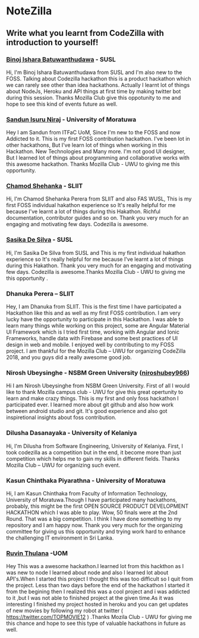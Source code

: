 # NoteZilla

## Write what you learnt from CodeZilla with introduction to yourself!

### [Binoj Ishara Batuwanthudawa](https://github.com/BinojBI) - SUSL 
Hi, I'm Binoj Ishara Batuwanthudawa from SUSL and I'm also new to the FOSS. Talking about Codezilla hackathon this is a product hackathon which we can rarely see other than idea hackathons. Actually I learnt lot of things about NodeJs, Heroku and API things at first time by making twitter bot during this session. Thanks Mozilla Club give this oppotunity to me and hope to see this kind of events future as well.

### [Sandun Isuru Niraj](https://github.com/Sandun-Isuru-Niraj) - University of Moratuwa

Hey I am Sandun from ITFaC UoM, Since I'm new to the FOSS and now Addicted to it. This is my first FOSS contribution hackathon. I've been lot in other hackathons, But I've learn lot of things when working in this Hackathon. New Technologies and Many more. I'm not good UI designer, But I learned lot of things about programming and collaborative works with this awesome hackathon. Thanks Mozilla Club - UWU to giving me this opportunity.


### [Chamod Shehanka](https://github.com/Shehanka) - SLIIT 
Hi, I'm Chamod Shehanka Perera from SLIIT and also FAS WUSL, This is my first FOSS individual hakathon experience so It's really helpful for me because I've learnt a lot of things during this Hakathon. Richful documentation,  contributor guides and so on. Thank you very much for an engaging and motivating few days. Codezilla is awesome.


### [Sasika De Silva](https://github.com/sasikadesilva) - SUSL 
Hi, I'm Sasika De Silva from SUSL and This is my first individual hakathon experience so It's really helpful for me because I've learnt a lot of things during this Hakathon. Thank you very much for an engaging and motivating few days. Codezilla is awesome.Thanks Mozilla Club - UWU to giving me this opportunity .


### Dhanuka Perera – SLIIT

Hey, I am Dhanuka from SLIIT. This is the first time I have participated a Hackathon like this and as well as my first FOSS contribution. I am very lucky have the opportunity to participate in this Hackathon. I was able to learn many things while working on this project, some are Angular Material UI Framework which is I tried first time, working with Angular and Ionic Frameworks, handle data with Firebase and some best practices of UI design in web and mobile. I enjoyed well by contributing to my FOSS project. I am thankful for the Mozilla Club – UWU for organizing CodeZilla 2018, and you guys did a really awesome good job. 


### Nirosh Ubeysinghe - NSBM Green University (<a href="https://github.com/niroshubey966">niroshubey966</a>)

Hi I am Nirosh Ubeysinghe from NSBM Green University. First of all I would like to thank Mozilla campus club - UWU for give this great opertunity to learn and make crazy things. This is my first and only foss hackathon I participated ever. I learned more about git github and also how work between android studio and git. It's good experience and also got inspiretional insights about foss contribution.


### Dilusha Dasanayaka - University of Kelaniya

Hi, I'm Dilusha from Software Engineering, University of Kelaniya. First, I took codezilla as a competition but in the end, it become more than just competition which helps me to gain my skills in different fields. Thanks Mozilla Club – UWU for organizing such event.


### Kasun Chinthaka Piyarathna - University of Moratuwa

Hi, I am Kasun Chinthaka from Faculty of Information Technology, University of Moratuwa.Though I have participated many hackathons, probably, this might be the first OPEN SOURCE PRODUCT DEVELOPMENT HACKATHON which I was able to play. Wow, 50 finals were at the 2nd Round. That was a big competition. I think I have done something to my repository and I am happy now. Thank you very much for the organizing committee for giving us this opportunity and trying work hard to enhance the challenging IT environment in Sri Lanka. 



### [Ruvin Thulana](https://github.com/RuvinT) -UOM

Hey This was a awesome hackathon.I learned lot from this hackthon as I was new to node I learned about node and also I learned lot about API's.When I started this project I thought this was too difficult so I quit from the project. Less than  two days before the end of the hackathon I started it from the begining then I realized this was a cool project and i was addicted to it ,but I was not able to finished project at the given time.As it was interesting I finished my project hosted in heroku and you can get updates of new movies by following my robot at twitter (  https://twitter.com/TOPMOVIE12  ) .Thanks Mozila Club - UWU for giving me this chance and hope to see this type of valuable hackathons in future as well.

